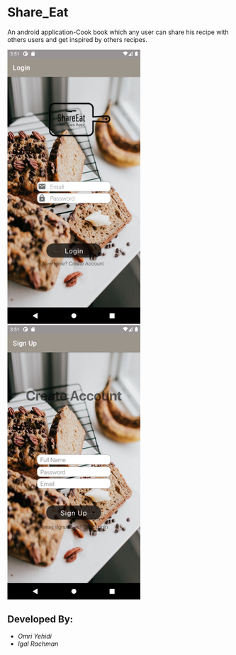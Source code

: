 # Share_Eat
An android application-Cook book which any user can share his recipe with others users and get inspired by others recipes.

<img src="images/LoginScreenshot.png" width="300" > <img src="images/RegisterScreenShot.png" width="300" >

## Developed By:
* _Omri Yehidi_
* _Igal Rachman_
